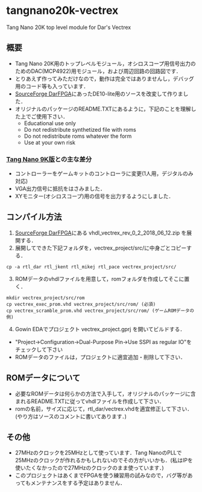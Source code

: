 # tangnano20k-vectrex
Tang Nano 20K top level module for Dar's Vectrex

## 概要
- Tang Nano 20K用のトップレベルモジュール，オシロスコープ用信号出力のためのDAC(MCP4922)用モジュール，および周辺回路の回路図です．
- とりあえず作ってみただけなので，動作は完全ではありませんし，デバッグ用のコード等も入っています．
- [SourceForge DarFPGA](https://sourceforge.net/projects/darfpga/files/Software%20VHDL/vectrex/)にあったDE10-lite用のソースを改変して作りました．
- オリジナルのパッケージのREADME.TXTにあるように，下記のことを理解した上でご使用下さい．
  - Educational use only
  - Do not redistribute synthetized file with roms
  - Do not redistribute roms whatever the form
  - Use at your own risk

### [Tang Nano 9K版](https://github.com/ryomuk/tangnano9k-vectrex)との主な差分
- コントローラーをゲームキットのコントローラに変更(1人用，デジタルのみ対応)
- VGA出力信号に抵抗をはさみました．
- XYモニター(オシロスコープ)用の信号を出力するようにしました．

## コンパイル方法

1. [SourceForge DarFPGA](https://sourceforge.net/projects/darfpga/files/Software%20VHDL/vectrex/)にある vhdl_vectrex_rev_0_2_2018_06_12.zip を展開する．
2. 展開してできた下記フォルダを，vectrex_project/src/に中身ごとコピーする．
```
cp -a rtl_dar rtl_jkent rtl_mikej rtl_pace vectrex_project/src/
```
3. ROMデータのvhdlファイルを用意して，romフォルダを作成してそこに置く．
```
mkdir vectrex_project/src/rom
cp vectrex_exec_prom.vhd vectrex_project/src/rom/ (必須)
cp vectrex_scramble_prom.vhd vectrex_project/src/rom/ (ゲームROMデータの例)
```
4. Gowin EDAでプロジェクト vectrex_project.gprj を開いてビルドする．
- "Project->Configuration->Dual-Purpose Pin->Use SSPI as regular IO"をチェックして下さい
- ROMデータのファイルは，プロジェクトに適宜追加・削除して下さい．

## ROMデータについて
- 必要なROMデータは何らかの方法で入手して，オリジナルのパッケージに含まれるREADME.TXTに従ってvhdlファイルを作成して下さい．
- romの名前，サイズに応じて，rtl_dar/vectrex.vhdを適宜修正して下さい．(やり方はソースのコメントに書いてあります．)

## その他
- 27MHzのクロックを25MHzとして使っています．Tang NanoのPLLで25MHzのクロックが作れるかもしれないのでその方がいいかも．(私はIPを使いたくなかったので27MHzのクロックのまま使っています．)
- このプロジェクトはあくまでFPGAを使う練習用の試みなので，バグ等があってもメンテナンスをする予定はありません．
